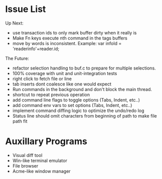 # Issue List

Up Next:

* use transaction ids to only mark buffer dirty when it really is
* Make Fn keys execute nth command in the tags buffers
* move by words is inconsistent. Example:
    var infoId = 'readerinfo'+reader.id;

The Future:

* refactor selection handling to buf.c to prepare for multiple selections.
* 100% coverage with unit and unit-integration tests
* right click to fetch file or line
* tab inserts dont coalesce like one would expect
* Run commands in the background and don't block the main thread.
* shortcut to repeat previous operation
* add command line flags to toggle options (Tabs, Indent, etc..)
* add command env vars to set options (Tabs, Indent, etc..)
* implement command diffing logic to optimize the undo/redo log
* Status line should omit characters from beginning of path to make file path fit

# Auxillary Programs

* Visual diff tool
* Win-like terminal emulator
* File browser
* Acme-like window manager
